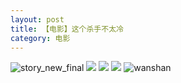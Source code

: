```yaml
---
layout: post
title: 【电影】这个杀手不太冷
category: 电影
---
```

![story_new_final](http://se6jhw04b.hd-bkt.clouddn.com/img/story_new_final_0322.png)
![](http://se6jnduj5.hd-bkt.clouddn.com/img/killer-220701-1.jpg)
![](http://se6jnduj5.hd-bkt.clouddn.com/img/killer-220701-3.jpg)
![](http://se6jnduj5.hd-bkt.clouddn.com/img/killer-220701-2.jpg)
![wanshan](http://se6jhw04b.hd-bkt.clouddn.com/img/wanshan.png)





  




